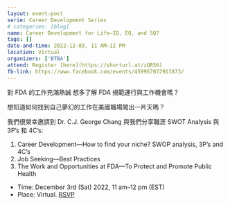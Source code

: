 ```yaml
---
layout: event-post
serie: Career Development Series
# categories: [blog]
name: Career Development for Life—IQ, EQ, and SQ?
tags: []
date-and-time: 2022-12-03, 11 AM–12 PM
location: Virtual
organizers: ['BTBA']
attend: Register [here](https://shorturl.at/zQR56)
fb-link: https://www.facebook.com/events/459967072913873/
---
```


對 FDA 的工作充滿熱誠 想多了解 FDA 規範運行與工作機會嗎？

想知道如何找到自己夢幻的工作在美國職場闖出一片天嗎？

我們很榮幸邀請到 Dr. C.J. George Chang 與我們分享職涯 SWOT Analysis 與 3P’s 和 4C’s:

1. Career Development—How to find your niche? SWOP analysis, 3P’s and 4C’s
2. Job Seeking—Best Practices
3. The Work and Opportunities at FDA—To Protect and Promote Public Health

- Time: December 3rd (Sat) 2022, 11 am–12 pm (EST)
- Place: Virtual. [RSVP](https://shorturl.at/zQR56)
